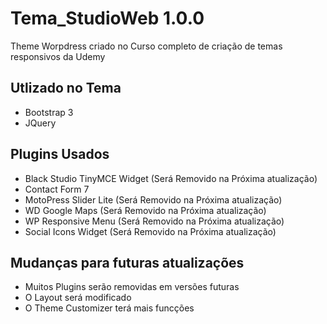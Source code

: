 # Tema_StudioWeb 1.0.0

Theme Worpdress criado no Curso completo de criação de temas responsivos da Udemy

## Utlizado no Tema

- Bootstrap 3
- JQuery

## Plugins Usados

- Black Studio TinyMCE Widget (Será Removido na Próxima atualização)
- Contact Form 7
- MotoPress Slider Lite (Será Removido na Próxima atualização)
- WD Google Maps (Será Removido na Próxima atualização)
- WP Responsive Menu (Será Removido na Próxima atualização)
- Social Icons Widget (Será Removido na Próxima atualização)

## Mudanças para futuras atualizações

- Muitos Plugins serão removidas em versões futuras
- O Layout será modificado
- O Theme Customizer terá mais funcções
